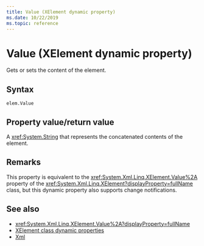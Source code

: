 ```yaml
---
title: Value (XElement dynamic property)
ms.date: 10/22/2019
ms.topic: reference
---
```

# Value (XElement dynamic property)

Gets or sets the content of the element.

## Syntax

```xaml
elem.Value
```

## Property value/return value

A <xref:System.String> that represents the concatenated contents of the element.

## Remarks

This property is equivalent to the <xref:System.Xml.Linq.XElement.Value%2A> property of the <xref:System.Xml.Linq.XElement?displayProperty=fullName> class, but this dynamic property also supports change notifications.

## See also

- <xref:System.Xml.Linq.XElement.Value%2A?displayProperty=fullName>
- [XElement class dynamic properties](attribute-xelement-dynamic-property.md)
- [Xml](xml-xelement-dynamic-property.md)
